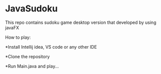 # JavaSudoku

This repo contains sudoku game desktop version that developed by using javaFX

How to play:

*Install Intellij idea, VS code or any other IDE

*Clone the repository 

*Run Main.java and play...

